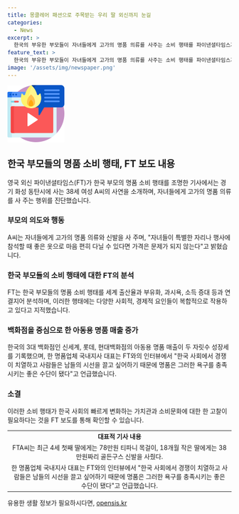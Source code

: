 ```yaml
---
title: 몽클레어 패션으로 주목받는 우리 딸 외신까지 눈길
categories:
  - News
excerpt: >
  한국의 부유한 부모들이 자녀들에게 고가의 명품 의류를 사주는 소비 행태를 파이낸셜타임스가 조명했다. 38세 여성 A씨의 사례를 소개하며, 그녀는 최근 자녀들을 위해 티파니 목걸이와 골든구스 신발 등 고가 명품을 구매했다고 전했다. 이에 대한 분석에서는 한국의 낮은 출산율, 소가족화, 과시욕, 소득 증대 등이 이러한 소비 행태에 영향을 미치고 있다고 설명했으며, 국내 3대 백화점의 아동용 명품 매출이 상당한 증가세를 보이고 있다는 점을 강조했다. 한 명품업체 대표는 명품은 경쟁이 치열한 한국 사회에서 눈에 띄고 싶어하는 욕망을 충족시키는 좋은 수단이 됐다고 지적했다.
feature_text: >
  한국의 부유한 부모들이 자녀들에게 고가의 명품 의류를 사주는 소비 행태를 파이낸셜타임스가 조명했다. 38세 여성 A씨의 사례를 소개하며, 그녀는 최근 자녀들을 위해 티파니 목걸이와 골든구스 신발 등 고가 명품을 구매했다고 전했다. 이에 대한 분석에서는 한국의 낮은 출산율, 소가족화, 과시욕, 소득 증대 등이 이러한 소비 행태에 영향을 미치고 있다고 설명했으며, 국내 3대 백화점의 아동용 명품 매출이 상당한 증가세를 보이고 있다는 점을 강조했다. 한 명품업체 대표는 명품은 경쟁이 치열한 한국 사회에서 눈에 띄고 싶어하는 욕망을 충족시키는 좋은 수단이 됐다고 지적했다.
image: '/assets/img/newspaper.png'
---
```


<p><img src="/assets/img/news.png" alt="rentncar 속보" /></p>

<h2 data-ke-size="size26">한국 부모들의 명품 소비 행태, FT 보도 내용</h2>

<p data-ke-size="size16">영국 외신 파이낸셜타임스(FT)가 한국 부모의 명품 소비 행태를 조명한 기사에서는 경기 화성 동탄시에 사는 38세 여성 A씨의 사연을 소개하며, 자녀들에게 고가의 명품 의류를 사 주는 행위를 진단했습니다.</p>

<h3>부모의 의도와 행동</h3>

<p data-ke-size="size16">A씨는 자녀들에게 고가의 명품 의류와 신발을 사 주며, "자녀들이 특별한 자리나 행사에 참석할 때 좋은 옷으로 마음 편히 다닐 수 있다면 가격은 문제가 되지 않는다"고 밝혔습니다.</p>

<h3>한국 부모들의 소비 행태에 대한 FT의 분석</h3>

<p data-ke-size="size16">FT는 한국 부모들의 명품 소비 행태를 세계 출산율과 부유화, 과시욕, 소득 증대 등과 연결지어 분석하며, 이러한 행태에는 다양한 사회적, 경제적 요인들이 복합적으로 작용하고 있다고 지적했습니다.</p>

<h3>백화점을 중심으로 한 아동용 명품 매출 증가</h3>

<p data-ke-size="size16">한국의 3대 백화점인 신세계, 롯데, 현대백화점의 아동용 명품 매출이 두 자릿수 성장세를 기록했으며, 한 명품업체 국내지사 대표는 FT와의 인터뷰에서 "한국 사회에서 경쟁이 치열하고 사람들은 남들의 시선을 끌고 싶어하기 때문에 명품은 그러한 욕구를 충족시키는 좋은 수단이 됐다"고 언급했습니다.</p>

<h3>소결</h3>

<p data-ke-size="size16">이러한 소비 행태가 한국 사회의 빠르게 변화하는 가치관과 소비문화에 대한 한 고찰이 필요하다는 것을 FT 보도를 통해 확인할 수 있습니다.</p>

<table>
  <tr>
    <td style="text-align: center; height: 17px;"><b>대표적 기사 내용</b></td>
  </tr>
  <tr>
    <td style="text-align: center; height: 17px;">FTA씨는 최근 4세 첫째 딸에게는 78만원 티파니 목걸이, 18개월 작은 딸에게는 38만원짜리 골든구스 신발을 사줬다.</td>
  </tr>
  <tr>
    <td style="text-align: center; height: 17px;">한 명품업체 국내지사 대표는 FT와의 인터뷰에서 "한국 사회에서 경쟁이 치열하고 사람들은 남들의 시선을 끌고 싶어하기 때문에 명품은 그러한 욕구를 충족시키는 좋은 수단이 됐다"고 언급했습니다.</td>
  </tr>
</table>
유용한 생활 정보가 필요하시다면, <a href="https://opensis.kr" rel="dofollow">opensis.kr</a>


